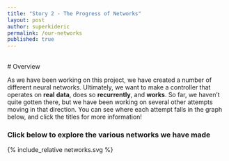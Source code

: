 ```yaml
---
title: "Story 2 - The Progress of Networks"
layout: post
author: superkideric
permalink: /our-networks
published: true
---
```


<script language="JavaScript" type="text/javascript"> 
if (!com) var com={};
if (!com.smbcgc) com.smbcgc={};
com.smbcgc = {
  mouseDownIsBad: false,
  getBlock: function(name) {
    if (document.getElementById) {
      return document.getElementById(name);
    } else if (document.all) {
      return document.all[name];
    } else if (document.layers) {
      return document.layers[name];
    }
  },
 
  getStyle: function(name) {
    return com.smbcgc.getBlock(name).style;
  },
 
  showBlock: function(name) {
    com.smbcgc.getStyle(name).display="";
  },
 
  hideBlock: function(name) {
    com.smbcgc.getStyle(name).display="none";
  },
 
  captureMousePosition: function(event) {
    mouseThing = event.touches ? event.touches[0] : event
    if (mouseThing.pageX || mouseThing.pageY) {
      posx = mouseThing.pageX;
      posy = mouseThing.pageY;
    } else if (mouseThing.clientX || mouseThing.clientY) {
      posx = mouseThing.clientX + document.body.scrollLeft + document.documentElement.scrollLeft;
      posy = mouseThing.clientY + document.body.scrollTop + document.documentElement.scrollTop;
    } else {
      posx = 0;
      posy = 0;
    }
    return [posx, posy];
  },
 
  onSMBCMapClick: function(event,name,isMouseDown) {
    if(isMouseDown && (event.touches || com.smbcgc.mouseDownIsBad)) { return; }
    if(event.touches) { com.smbcgc.mouseDownIsBad = true; }
 
    pos = com.smbcgc.captureMousePosition(event);
    var posx = pos[0];
    var posy = pos[1];
 
    com.smbcgc.getBlock("popupDiv").innerHTML = "<img style='height: 100%;' src='{{site.baseurl}}/images/networks/"+name+".png'>";
 
    var tx = posx-80;
    var ty = posy-100;
    tx = tx<0?0:tx;
    ty = ty<0?0:ty;
//    com.smbcgc.getStyle("popupDiv").left = tx+"px";
//    com.smbcgc.getStyle("popupDiv").top  = ty+"px";
    com.smbcgc.showBlock("popupDiv");
  }
};
</script>




<div id="popupDiv" style="position: absolute; z-index: 10; right: 5%; top: 5%; display: none; height: 90%;" onmousedown="com.smbcgc.hideBlock(&quot;popupDiv&quot;)"><img style="height: 100%" src="//imgs.xkcd.com/comics/guest_comic_week_zach_weiner_smbc_19.png"></div>


<br>
# Overview
<br>

As we have been working on this project, we have created a number of different neural networks. Ultimately, we want to make a controller that operates on **real** **data**, does so __recurrently__, and __works__. So far, we haven’t quite gotten there, but we have been working on several other attempts moving in that direction. 
You can see where each attempt falls in the graph below, and click the titles for more information!

### Click below to explore the various networks we have made

{% include_relative networks.svg %}

